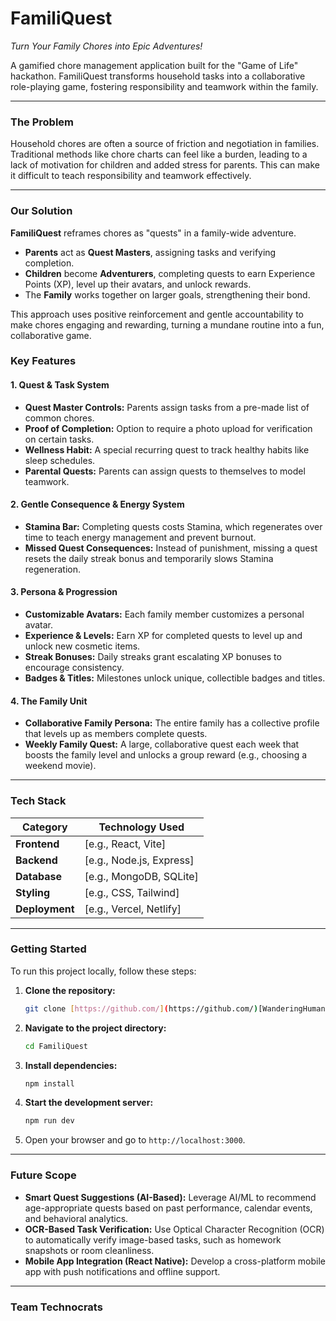 # FamiliQuest

*Turn Your Family Chores into Epic Adventures!*

A gamified chore management application built for the "Game of Life" hackathon. FamiliQuest transforms household tasks into a collaborative role-playing game, fostering responsibility and teamwork within the family.

---

### The Problem

Household chores are often a source of friction and negotiation in families. Traditional methods like chore charts can feel like a burden, leading to a lack of motivation for children and added stress for parents. This can make it difficult to teach responsibility and teamwork effectively.

---

### Our Solution

**FamiliQuest** reframes chores as "quests" in a family-wide adventure.

- **Parents** act as **Quest Masters**, assigning tasks and verifying completion.
- **Children** become **Adventurers**, completing quests to earn Experience Points (XP), level up their avatars, and unlock rewards.
- The **Family** works together on larger goals, strengthening their bond.

This approach uses positive reinforcement and gentle accountability to make chores engaging and rewarding, turning a mundane routine into a fun, collaborative game.


### Key Features

#### 1. Quest & Task System
- **Quest Master Controls:** Parents assign tasks from a pre-made list of common chores.
- **Proof of Completion:** Option to require a photo upload for verification on certain tasks.
- **Wellness Habit:** A special recurring quest to track healthy habits like sleep schedules.
- **Parental Quests:** Parents can assign quests to themselves to model teamwork.

#### 2. Gentle Consequence & Energy System
- **Stamina Bar:** Completing quests costs Stamina, which regenerates over time to teach energy management and prevent burnout.
- **Missed Quest Consequences:** Instead of punishment, missing a quest resets the daily streak bonus and temporarily slows Stamina regeneration.

#### 3. Persona & Progression
- **Customizable Avatars:** Each family member customizes a personal avatar.
- **Experience & Levels:** Earn XP for completed quests to level up and unlock new cosmetic items.
- **Streak Bonuses:** Daily streaks grant escalating XP bonuses to encourage consistency.
- **Badges & Titles:** Milestones unlock unique, collectible badges and titles.

#### 4. The Family Unit
- **Collaborative Family Persona:** The entire family has a collective profile that levels up as members complete quests.
- **Weekly Family Quest:** A large, collaborative quest each week that boosts the family level and unlocks a group reward (e.g., choosing a weekend movie).

---

### Tech Stack

| Category      | Technology Used         |
|---------------|-------------------------|
| **Frontend** | [e.g., React, Vite]     |
| **Backend** | [e.g., Node.js, Express]|
| **Database** | [e.g., MongoDB, SQLite] |
| **Styling** | [e.g., CSS, Tailwind]   |
| **Deployment**| [e.g., Vercel, Netlify] |

---

### Getting Started

To run this project locally, follow these steps:

1.  **Clone the repository:**
    ```bash
    git clone [https://github.com/](https://github.com/)[WanderingHumanid]/familiquest.git
    ```

2.  **Navigate to the project directory:**
    ```bash
    cd FamiliQuest
    ```

3.  **Install dependencies:**
    ```bash
    npm install
    ```

4.  **Start the development server:**
    ```bash
    npm run dev
    ```

5. Open your browser and go to `http://localhost:3000`.

---

### Future Scope

-   **Smart Quest Suggestions (AI-Based):** Leverage AI/ML to recommend age-appropriate quests based on past performance, calendar events, and behavioral analytics.
-   **OCR-Based Task Verification:** Use Optical Character Recognition (OCR) to automatically verify image-based tasks, such as homework snapshots or room cleanliness.
-   **Mobile App Integration (React Native):** Develop a cross-platform mobile app with push notifications and offline support.

---

### Team Technocrats

